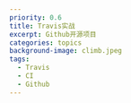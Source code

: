 ```yaml
---
priority: 0.6
title: Travis实战
excerpt: Github开源项目
categories: topics
background-image: climb.jpeg
tags:
  - Travis
  - CI
  - Github
---
```


